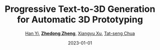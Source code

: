 ---
title: "Progressive Text-to-3D Generation for Automatic 3D Prototyping"
collection: publications
permalink: /publication/Progress2023
date: 2023-01-01
doi: 
keywords: 
venue: 'arXiv:2309.14600'
video: 'https://www.youtube.com/watch?v=LH6-wKg30FQ'
code: 'https://github.com/Texaser/MTN'
author: '<a href="https://zdzheng.xyz/authors/Han-Yi" class="author">Han Yi</a>, <strong><a href="https://zdzheng.xyz/authors/Zhedong-Zheng" class="author">Zhedong Zheng</a></strong>, <a href="https://zdzheng.xyz/authors/Xiangyu-Xu" class="author">Xiangyu Xu</a>, <a href="https://zdzheng.xyz/authors/Tat-seng-Chua" class="author">Tat-seng Chua</a>'
sqlauthor: [ {"@type": "Person","name":Han Yi}, {"@type": "Person","name":Zhedong Zheng}, {"@type": "Person","name":Xiangyu Xu}, {"@type": "Person","name":Tat seng Chua}, ]
citation: ' Han Yi,  Zhedong Zheng,  Xiangyu Xu,  Tat-seng Chua, &quot;Progressive Text-to-3D Generation for Automatic 3D Prototyping.&quot; arXiv:2309.14600, 2023.'
pub_year: '2023'
bib: >
    @inproceedings{yi2023progressive,<br>author = "Yi, Han and Zheng, Zhedong and Xu, Xiangyu and Chua, Tat-seng",<br>title = "Progressive Text-to-3D Generation for Automatic 3D Prototyping",<br>booktitle = "arXiv:2309.14600",<br>video = "https://www.youtube.com/watch?v=LH6-wKg30FQ",<br>code = "https://github.com/Texaser/MTN",<br>year = "2023"
    }

---